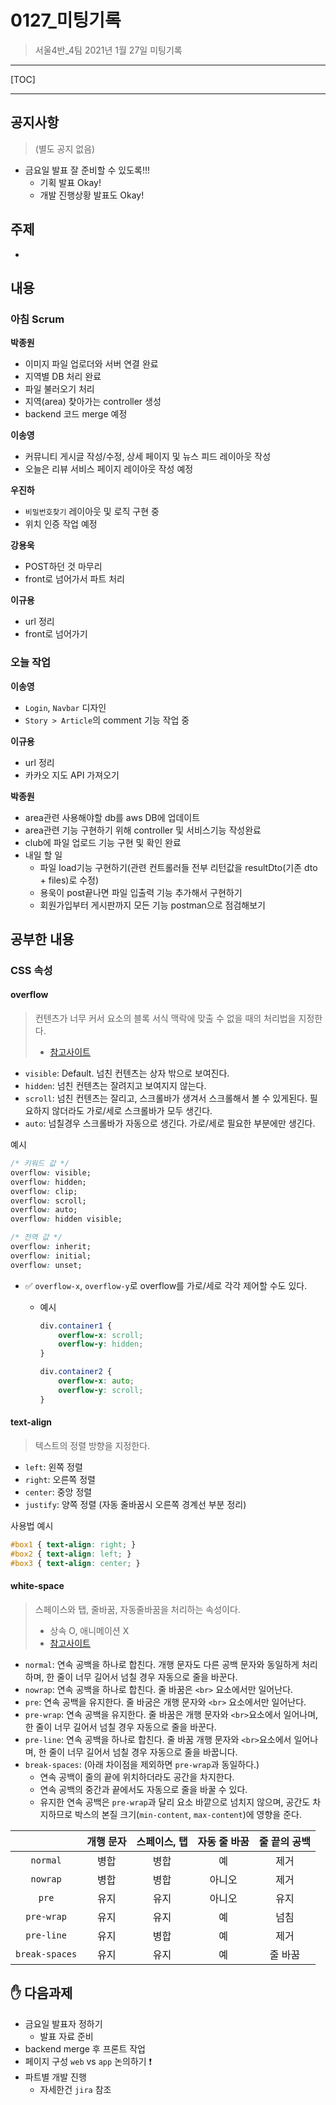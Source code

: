 # 0127_미팅기록

> 서울4반_4팀 2021년 1월 27일 미팅기록

---

[TOC]

---



## 공지사항

> (별도 공지 없음)

- 금요일 발표 잘 준비할 수 있도록!!!
  - 기획 발표 Okay!
  - 개발 진행상황 발표도 Okay!





## 주제

- 



## 내용

### 아침 Scrum

**박종원**

- 이미지 파일 업로더와 서버 연결 완료
- 지역별 DB 처리 완료
- 파일 불러오기 처리
- 지역(area) 찾아가는 controller 생성
- backend 코드 merge 예정

**이송영**

- 커뮤니티 게시글 작성/수정, 상세 페이지 및 뉴스 피드 레이아웃 작성
- 오늘은 리뷰 서비스 페이지 레이아웃 작성 예정

**우진하**

- `비밀번호찾기` 레이아웃 및 로직 구현 중
- 위치 인증 작업 예정

**강용욱**

- POST하던 것 마무리
- front로 넘어가서 파트 처리

**이규용**

- url 정리
- front로 넘어가기



### 오늘 작업

**이송영**

- `Login`, `Navbar` 디자인
- `Story > Article`의 comment 기능 작업 중

**이규용**

- url 정리
- 카카오 지도 API 가져오기

**박종원**

- area관련 사용해야할 db를 aws DB에 업데이트
- area관련 기능 구현하기 위해 controller 및 서비스기능 작성완료
- club에 파일 업로드 기능 구현 및 확인 완료
- 내일 할 일
  - 파일 load기능 구현하기(관련 컨트롤러들 전부 리턴값을 resultDto(기존 dto + files)로 수정)
  - 용욱이 post끝나면 파일 입출력 기능 추가해서 구현하기
  - 회원가입부터 게시판까지 모든 기능 postman으로 점검해보기



## 공부한 내용

### CSS 속성

#### overflow

> 컨텐츠가 너무 커서 요소의 블록 서식 맥락에 맞출 수 없을 때의 처리법을 지정한다.
>
> - [참고사이트](https://developer.mozilla.org/ko/docs/Web/CSS/overflow)

- `visible`: Default. 넘친 컨텐츠는 상자 밖으로 보여진다.
- `hidden`: 넘친 컨텐츠는 잘려지고 보여지지 않는다.
- `scroll`:  넘친 컨텐츠는 잘리고, 스크롤바가 생겨서 스크롤해서 볼 수 있게된다. 필요하지 않더라도 가로/세로 스크롤바가 모두 생긴다.
- `auto`: 넘칠경우 스크롤바가 자동으로 생긴다. 가로/세로 필요한 부분에만 생긴다.

예시

```css
/* 키워드 값 */
overflow: visible;
overflow: hidden;
overflow: clip;
overflow: scroll;
overflow: auto;
overflow: hidden visible;

/* 전역 값 */
overflow: inherit;
overflow: initial;
overflow: unset;
```

- :white_check_mark: `overflow-x`, `overflow-y`로 overflow를 가로/세로 각각 제어할 수도 있다.

  - 예시

    ```css
    div.container1 {
        overflow-x: scroll;
        overflow-y: hidden;
    }
    
    div.container2 {
        overflow-x: auto;
        overflow-y: scroll;
    }
    ```

    

#### text-align

> 텍스트의 정렬 방향을 지정한다.

- `left`: 왼쪽 정렬
- `right`: 오른쪽 정렬
- `center`: 중앙 정렬
- `justify`: 양쪽 정렬 (자동 줄바꿈시 오른쪽 경계선 부분 정리)

사용법 예시

```css
#box1 { text-align: right; }
#box2 { text-align: left; }
#box3 { text-align: center; }
```



#### white-space

> 스페이스와 탭, 줄바꿈, 자동줄바꿈을 처리하는 속성이다.
>
> - 상속 O, 애니메이션 X
> - [참고사이트](https://developer.mozilla.org/ko/docs/Web/CSS/white-space)

- `normal`: 연속 공백을 하나로 합친다. 개행 문자도 다른 공백 문자와 동일하게 처리하며, 한 줄이 너무 길어서 넘칠 경우 자동으로 줄을 바꾼다.
- `nowrap`: 연속 공백을 하나로 합친다. 줄 바꿈은 `<br>` 요소에서만 일어난다.
- `pre`: 연속 공백을 유지한다. 줄 바굼은 개행 문자와 `<br>` 요소에서만 일어난다.
- `pre-wrap`: 연속 공백을 유지한다. 줄 바꿈은 개행 문자와 `<br>`요소에서 일어나며, 한 줄이 너무 길어서 넘칠 경우 자동으로 줄을 바꾼다.
- `pre-line`: 연속 공백을 하나로 합친다. 줄 바꿈 개행 문자와 `<br>`요소에서 일어나며, 한 줄이 너무 길어서 넘칠 경우 자동으로 줄을 바꿉니다.
- `break-spaces`: (아래 차이점을 제외하면 `pre-wrap`과 동일하다.)
  - 연속 공백이 줄의 끝에 위치하더라도 공간을 차지한다.
  - 연속 공백의 중간과 끝에서도 자동으로 줄을 바꿀 수 있다.
  - 유지한 연속 공백은 `pre-wrap`과 달리 요소 바깥으로 넘치지 않으며, 공간도 차지하므로 박스의 본질 크기(`min-content`, `max-content`)에 영향을 준다.

|                | 개행 문자 | 스페이스, 탭 | 자동 줄 바꿈 | 줄 끝의 공백 |
| :------------: | :-------: | :----------: | :----------: | :----------: |
|    `normal`    |   병합    |     병합     |      예      |     제거     |
|    `nowrap`    |   병합    |     병합     |    아니오    |     제거     |
|     `pre`      |   유지    |     유지     |    아니오    |     유지     |
|   `pre-wrap`   |   유지    |     유지     |      예      |     넘침     |
|   `pre-line`   |   유지    |     병합     |      예      |     제거     |
| `break-spaces` |   유지    |     유지     |      예      |   줄 바꿈    |





## :hand: 다음과제

- 금요일 발표자 정하기
  - 발표 자료 준비
- backend merge 후 프론트 작업
- 페이지 구성 `web` vs `app` 논의하기 :exclamation:
- 파트별 개발 진행
  - 자세한건 `jira` 참조
